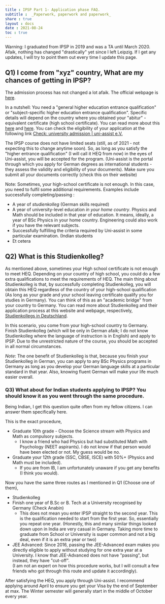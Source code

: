```yaml
---
title : IPSP Part 1- Application phase FAQ.
subtitle :  _Paperwork, paperwork and paperwork_
share : true
layout : docs
date : 2021-08-24
toc : true
---
```


<!-- ## General advice -->



Warning: I graduated from IPSP in 2019 and was a TA until March 2020. Afaik, nothing has changed "drastically" yet since I left Leipzig. If I get any updates, I will try to point them out every time I update this page.  

## Q1) I come from "xyz" country, What are my chances of getting in IPSP? 

The admission process has not changed a lot afaik. The official webpage is [here](https://www.physgeo.uni-leipzig.de/en/studying/courses-of-study/bachelor-international-physics-studies-program-ipsp/course-of-study-bachelor-international-physics-studies-program-ipsp/).

In a nutshell: You need a "general higher education entrance qualification" or "subject-specific higher education entrance qualification". Specific details will depend on the country where you obtained your "abitur" -equivalent certificate (high school certificate).  You can read more about this [here](https://www.uni-assist.de/en/tools/glossary-of-terms/description/details/university-entrance-qualification-hochschulzugangsberechtigung/) and [here](https://www.studying-in-germany.org/german-higher-education-entrance-qualification/).  You can check  the eligibility of your application at the following link [Check: university admission | uni-assist e.V.](https://www.uni-assist.de/en/tools/check-university-admission/)

The IPSP course does not have limited seats (still, as of 2021 - not expecting this to change anytime soon). So, as long as you satisfy the "higher entrance qualification" (I will call it HEQ from now) in the eyes of Uni-assist, you will be accepted for the program. (Uni-assist is the portal through which you apply for German degrees as international students - they assess the validity and eligibility of your documents). Make sure you submit all your documents correctly (check this on their website)

Note: Sometimes, your high-school certificate is not enough. In this case, you need to fulfil some additional requirements. Examples include successfully completing/passing :

- A year of *studienkolleg* (German skills required)
- A year of university-level education *in your home country*. Physics and Math should be included in that year of education. It means, ideally, a year of BSc Physics in your home country. Engineering could also work if you have the relevant subjects.
- Successfully fulfilling the criteria required by Uni-assist in some particular examination. (Indian students
- Et cetera

## Q2) What is this Studienkolleg? 

As mentioned above, sometimes your High school certificate is not enough to meet HEQ. Depending on your country of high school, you could do a few extra qualifications to meet the requirements of HEQ. The main thing about Studienkolleg is that, by successfully completing Studienkolleg, you will obtain this HEQ regardless of the country of your high-school qualification (As long as your grade and your school leaving certificate qualify you for studies in Germany). You can think of this as an "academic bridge" from your country to Germany.  You can read more about Studienkolleg and their application process at this website and webpage, respectively, [Studienkollegs in Deutschland](https://www.studienkollegs.de/The%20application%20process.html).

In this scenario, you come from your high-school country to Germany. Finish Studienkolleg (which will be only in German afaik; I do not know Studienkolleg where the language of instruction is in English) and apply to IPSP. Due to the unrestricted nature of the course, you should be accepted in all normal circumstances.

*Note*: The one benefit of Studienkolleg is that, because you finish your Studienkolleg in German, you can apply to any BSc Physics programs in Germany as long as you develop your German language skills at a particular standard in that year. Also, knowing fluent German will make your life much easier overall.

###  Q3) What about for Indian students applying to IPSP? You should know it as you went through the same procedure.

 Being Indian, I get this question quite often from my fellow citizens. I can answer them specifically here.  

This is the exact procedure,

- Graduate 10th grade - Choose the Science stream with Physics and Math as compulsory subjects.  
  - I know a friend who had Physics but had substituted Math with Psychology (NEET aspirants). I do not know if that person would have been elected or not. My guess would be no.
- Graduate your 12th grade (SSC, CBSE, ISCE)  with 50%+ (Physics and Math must be included).
  - If you are from IB, I am unfortunately unaware if you get any benefits (I think you would).

Now you have the same three routes as I mentioned in Q1 (Choose one of them),
- Studienkolleg
- Finish one year of B.Sc or B. Tech at a University recognised by Germany (Check Anabin)
  - This does not mean you enter IPSP straight to the second year. This is the qualification needed to start from the first year. So, essentially you repeat one year. (Honestly, this and many similar things looked down upon in India are very casual in Germany. Taking more time to graduate from School or University is super common and not a big deal, even if it is an extra year or two)
- JEE Advanced: Since 2016, passing the JEE-Advanced exam makes you directly eligible to apply without studying for one extra year at a University. I know that JEE-Advanced does not have "passing", but instead, they have "cut-off".  
  (I am not an expert on how this procedure works, but I will consult a few friends who got through this route and update it accordingly).

After satisfying the HEQ, you apply through Uni-assist. I recommend applying around April to ensure you get your Visa by the end of September at max. The Winter semester will generally start in the middle of October every year.
